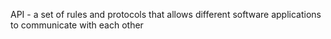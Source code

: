 API - a set of rules and protocols that allows different software applications to communicate with each other
